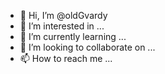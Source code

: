 - 👋 Hi, I’m @oldGvardy
- 👀 I’m interested in ...
- 🌱 I’m currently learning ...
- 💞️ I’m looking to collaborate on ...
- 📫 How to reach me ...

<!---
oldGvardy/oldGvardy is a ✨ special ✨ repository because its `README.md` (this file) appears on your GitHub profile.
You can click the Preview link to take a look at your changes.
--->
